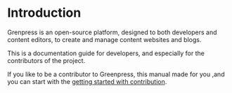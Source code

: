 # Introduction

Grenpress is an open-source platform, designed to both developers and content editors, to create and manage content websites and blogs.

This is a documentation guide for developers, and especially for the contributors of the project.

If you like to be a contributor to Greenpress, this manual made for you ,and you can start with the [getting started with contribution](contribute/getting-started.md).

